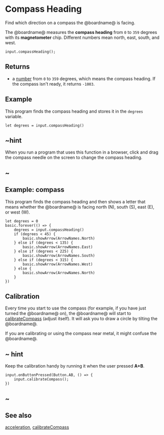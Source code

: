 # Compass Heading

Find which direction on a compass the @boardname@ is facing.

The @boardname@ measures the **compass heading** from `0` to `359`
degrees with its **magnetometer** chip. Different numbers mean north,
east, south, and west.

```sig
input.compassHeading();
```

## Returns

* a [number](/types/number) from `0` to `359` degrees, which means the compass heading. If the compass isn't ready, it returns `-1003`.

## Example

This program finds the compass heading and stores it in the
`degrees` variable.

```blocks
let degrees = input.compassHeading()
```

## ~hint 

When you run a program that uses this function in a browser, click and drag
the compass needle on the screen to change the compass heading.

## ~

## Example: compass

This program finds the compass heading and then shows a letter
that means whether the @boardname@ is facing north (N), south (S),
east (E), or west (W).

```blocks
let degrees = 0
basic.forever(() => {
    degrees = input.compassHeading()
    if (degrees < 45) {
        basic.showArrow(ArrowNames.North)
    } else if (degrees < 135) {
        basic.showArrow(ArrowNames.East)
    } else if (degrees < 225) {
        basic.showArrow(ArrowNames.South)
    } else if (degrees < 315) {
        basic.showArrow(ArrowNames.West)
    } else {
        basic.showArrow(ArrowNames.North)
    }
})
```

## Calibration

Every time you start to use the compass (for example, if you have just
turned the @boardname@ on), the @boardname@ will start to [calibrateCompass](/makecode-blockeditor/reference/input/calibrate-compass)
(adjust itself).  It will ask you to draw a circle by tilting the
@boardname@.

If you are calibrating or using the compass near metal, it might
confuse the @boardname@.

## ~ hint

Keep the calibration handy by running it when the user pressed **A+B**.

```block
input.onButtonPressed(Button.AB, () => {
    input.calibrateCompass();
})
```

## ~

## See also

[acceleration](/makecode-blockeditor/reference/input/acceleration), [calibrateCompass](/makecode-blockeditor/reference/input/calibrate-compass)
